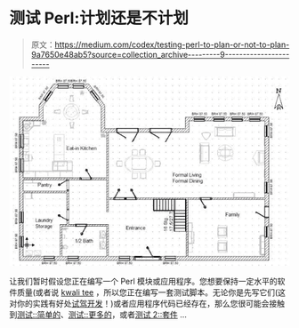 # 测试 Perl:计划还是不计划

> 原文：<https://medium.com/codex/testing-perl-to-plan-or-not-to-plan-9a7650e48ab5?source=collection_archive---------9----------------------->

![](img/3cd239b59c07dd9ccb1aefbf14600720.png)

让我们暂时假设您正在编写一个 Perl 模块或应用程序。您想要保持一定水平的软件质量(或者说 [kwali tee](https://qa.perl.org/phalanx/kwalitee.html) ，所以您正在编写一套测试脚本。无论你是先写它们(这对你的实践有好处[试驾开发](https://en.wikipedia.org/wiki/Test-driven_development)！)或者应用程序代码已经存在，那么您很可能会接触到[测试::简单的](https://metacpan.org/pod/Test::Simple)、[测试::更多的](https://metacpan.org/pod/Test::More)，或者[测试 2::套件](https://metacpan.org/pod/Test2::Suite) …